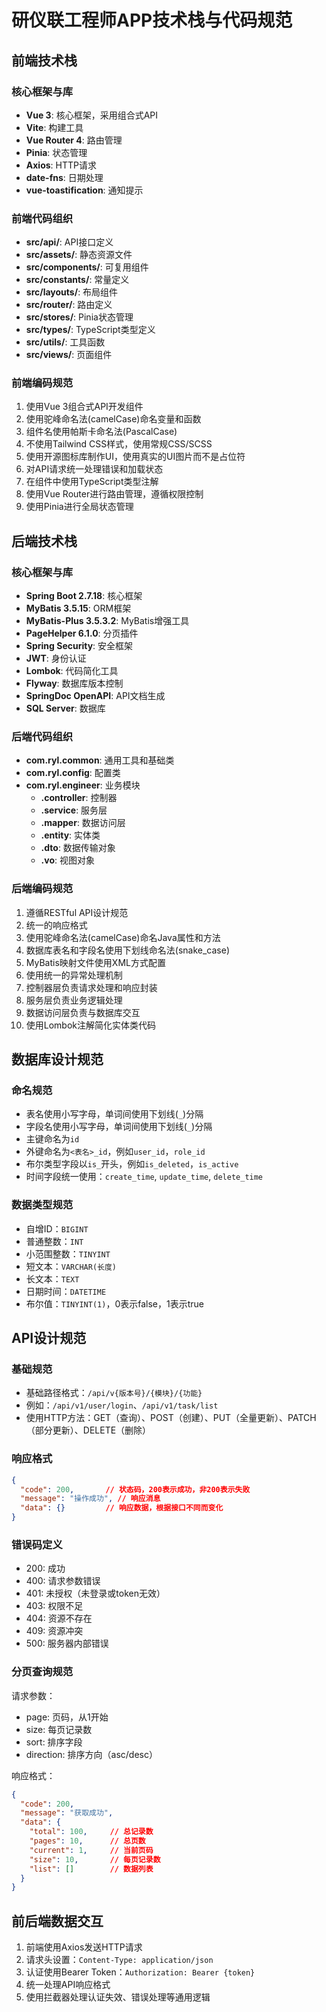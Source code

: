# 研仪联工程师APP技术栈与代码规范

## 前端技术栈

### 核心框架与库
- **Vue 3**: 核心框架，采用组合式API
- **Vite**: 构建工具
- **Vue Router 4**: 路由管理
- **Pinia**: 状态管理
- **Axios**: HTTP请求
- **date-fns**: 日期处理
- **vue-toastification**: 通知提示

### 前端代码组织
- **src/api/**: API接口定义
- **src/assets/**: 静态资源文件
- **src/components/**: 可复用组件
- **src/constants/**: 常量定义
- **src/layouts/**: 布局组件
- **src/router/**: 路由定义
- **src/stores/**: Pinia状态管理
- **src/types/**: TypeScript类型定义
- **src/utils/**: 工具函数
- **src/views/**: 页面组件

### 前端编码规范
1. 使用Vue 3组合式API开发组件
2. 使用驼峰命名法(camelCase)命名变量和函数
3. 组件名使用帕斯卡命名法(PascalCase)
4. 不使用Tailwind CSS样式，使用常规CSS/SCSS
5. 使用开源图标库制作UI，使用真实的UI图片而不是占位符
6. 对API请求统一处理错误和加载状态
7. 在组件中使用TypeScript类型注解
8. 使用Vue Router进行路由管理，遵循权限控制
9. 使用Pinia进行全局状态管理

## 后端技术栈

### 核心框架与库
- **Spring Boot 2.7.18**: 核心框架
- **MyBatis 3.5.15**: ORM框架
- **MyBatis-Plus 3.5.3.2**: MyBatis增强工具
- **PageHelper 6.1.0**: 分页插件
- **Spring Security**: 安全框架
- **JWT**: 身份认证
- **Lombok**: 代码简化工具
- **Flyway**: 数据库版本控制
- **SpringDoc OpenAPI**: API文档生成
- **SQL Server**: 数据库

### 后端代码组织
- **com.ryl.common**: 通用工具和基础类
- **com.ryl.config**: 配置类
- **com.ryl.engineer**: 业务模块
  - **.controller**: 控制器
  - **.service**: 服务层
  - **.mapper**: 数据访问层
  - **.entity**: 实体类
  - **.dto**: 数据传输对象
  - **.vo**: 视图对象

### 后端编码规范
1. 遵循RESTful API设计规范
2. 统一的响应格式
3. 使用驼峰命名法(camelCase)命名Java属性和方法
4. 数据库表名和字段名使用下划线命名法(snake_case)
5. MyBatis映射文件使用XML方式配置
6. 使用统一的异常处理机制
7. 控制器层负责请求处理和响应封装
8. 服务层负责业务逻辑处理
9. 数据访问层负责与数据库交互
10. 使用Lombok注解简化实体类代码

## 数据库设计规范

### 命名规范
- 表名使用小写字母，单词间使用下划线(`_`)分隔
- 字段名使用小写字母，单词间使用下划线(`_`)分隔
- 主键命名为`id`
- 外键命名为`<表名>_id`，例如`user_id`，`role_id`
- 布尔类型字段以`is_`开头，例如`is_deleted`，`is_active`
- 时间字段统一使用：`create_time`, `update_time`, `delete_time`

### 数据类型规范
- 自增ID：`BIGINT`
- 普通整数：`INT`
- 小范围整数：`TINYINT`
- 短文本：`VARCHAR(长度)`
- 长文本：`TEXT`
- 日期时间：`DATETIME`
- 布尔值：`TINYINT(1)`，0表示false，1表示true

## API设计规范

### 基础规范
- 基础路径格式：`/api/v{版本号}/{模块}/{功能}`
- 例如：`/api/v1/user/login`、`/api/v1/task/list`
- 使用HTTP方法：GET（查询）、POST（创建）、PUT（全量更新）、PATCH（部分更新）、DELETE（删除）

### 响应格式
```json
{
  "code": 200,       // 状态码，200表示成功，非200表示失败
  "message": "操作成功", // 响应消息
  "data": {}         // 响应数据，根据接口不同而变化
}
```

### 错误码定义
- 200: 成功
- 400: 请求参数错误
- 401: 未授权（未登录或token无效）
- 403: 权限不足
- 404: 资源不存在
- 409: 资源冲突
- 500: 服务器内部错误

### 分页查询规范
请求参数：
- page: 页码，从1开始
- size: 每页记录数
- sort: 排序字段
- direction: 排序方向（asc/desc）

响应格式：
```json
{
  "code": 200,
  "message": "获取成功",
  "data": {
    "total": 100,     // 总记录数
    "pages": 10,      // 总页数
    "current": 1,     // 当前页码
    "size": 10,       // 每页记录数
    "list": []        // 数据列表
  }
}
```

## 前后端数据交互
1. 前端使用Axios发送HTTP请求
2. 请求头设置：`Content-Type: application/json`
3. 认证使用Bearer Token：`Authorization: Bearer {token}`
4. 统一处理API响应格式
5. 使用拦截器处理认证失效、错误处理等通用逻辑
